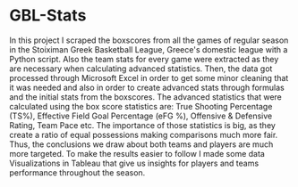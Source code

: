 # GBL-Stats
In this project I scraped the boxscores from all the games of regular season in the Stoiximan Greek Basketball League, Greece's domestic league with a Python script. Also the team stats for every game were extracted as they are necessary when calculating advanced statistics. 
Then, the data got processed through Microsoft Excel in order to get some minor cleaning that it was needed and also in order to create advanced stats through formulas and the initial stats from the boxscores. 
The advanced statistics that were calculated using the box score statistics are: True Shooting Percentage (TS%), Effective Field Goal Percentage (eFG %), Offensive & Defensive Rating, Team Pace etc. The importance of those statistics is big, as they create a ratio of equal possessions making comparisons much more fair. Thus, the conclusions we draw about both teams and players are much more targeted. To make the results easier to follow I made some data Visualizations in Tableau that give us insights for players and teams performance throughout the season.
